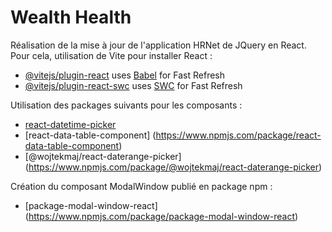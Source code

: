 # Wealth Health

Réalisation de la mise à jour de l'application HRNet de JQuery en React. Pour cela, utilisation de Vite pour installer React :

- [@vitejs/plugin-react](https://github.com/vitejs/vite-plugin-react/blob/main/packages/plugin-react/README.md) uses [Babel](https://babeljs.io/) for Fast Refresh
- [@vitejs/plugin-react-swc](https://github.com/vitejs/vite-plugin-react-swc) uses [SWC](https://swc.rs/) for Fast Refresh

Utilisation des packages suivants pour les composants :

- [react-datetime-picker](https://www.npmjs.com/package/react-datetime-picker)
- [react-data-table-component] (https://www.npmjs.com/package/react-data-table-component)
- [@wojtekmaj/react-daterange-picker] (https://www.npmjs.com/package/@wojtekmaj/react-daterange-picker)

Création du composant ModalWindow publié en package npm : 

- [package-modal-window-react] (https://www.npmjs.com/package/package-modal-window-react)